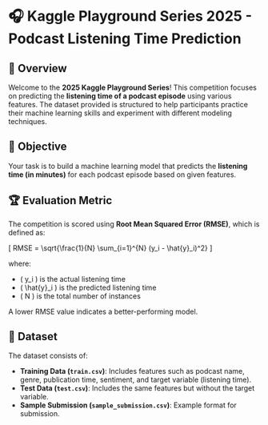 # 🎧 Kaggle Playground Series 2025 - Podcast Listening Time Prediction

## 📌 Overview
Welcome to the **2025 Kaggle Playground Series**! This competition focuses on predicting the **listening time of a podcast episode** using various features. The dataset provided is structured to help participants practice their machine learning skills and experiment with different modeling techniques.

## 🎯 Objective
Your task is to build a machine learning model that predicts the **listening time (in minutes)** for each podcast episode based on given features.

## 🏆 Evaluation Metric
The competition is scored using **Root Mean Squared Error (RMSE)**, which is defined as:

\[
RMSE = \sqrt{\frac{1}{N} \sum_{i=1}^{N} (y_i - \hat{y}_i)^2}
\]

where:
- \( y_i \) is the actual listening time
- \( \hat{y}_i \) is the predicted listening time
- \( N \) is the total number of instances

A lower RMSE value indicates a better-performing model.

## 📂 Dataset
The dataset consists of:
- **Training Data (`train.csv`)**: Includes features such as podcast name, genre, publication time, sentiment, and target variable (listening time).
- **Test Data (`test.csv`)**: Includes the same features but without the target variable.
- **Sample Submission (`sample_submission.csv`)**: Example format for submission.

